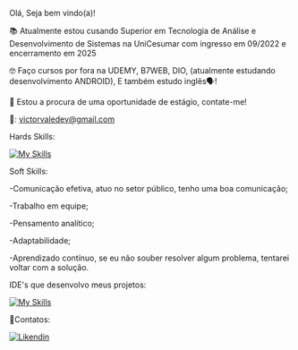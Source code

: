 Olá, Seja bem vindo(a)! 


📚 Atualmente estou cusando Superior em Tecnologia de Análise e Desenvolvimento de Sistemas na UniCesumar com ingresso em 09/2022 e encerramento em 2025

🤓 Faço cursos por fora na UDEMY, B7WEB, DIO, (atualmente estudando desenvolvimento ANDROID), E também estudo inglês🗣️!

💼 Estou a procura de uma oportunidade de estágio, contate-me!

 📩: victorvaledev@gmail.com


Hards Skills:

[![My Skills](https://skillicons.dev/icons?i=js,html,css,kotlin,java,tailwind,react&theme=dark)](https://skillicons.dev)

Soft Skills:

-Comunicação efetiva, atuo no setor público, tenho uma boa comunicação;

-Trabalho em equipe;

-Pensamento analítico;

-Adaptabilidade;

-Aprendizado contínuo, se eu não souber resolver algum problema, tentarei voltar com a solução.

IDE's que desenvolvo meus projetos:

[![My Skills](https://skillicons.dev/icons?i=androidstudio,vscode&theme=dark)](https://skillicons.dev)


🧾Contatos:


[![Likendin](https://img.shields.io/badge/LinkedIn-0077B5?style=for-the-badge&logo=linkedin&logoColor=white)](https://www.linkedin.com/in/victor-vale-dev/)


 






